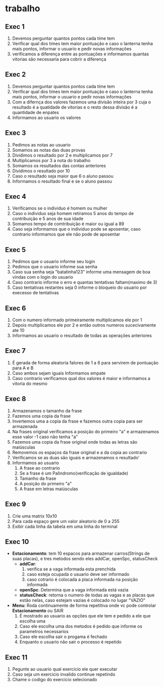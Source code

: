 # trabalho

## Exec 1

1. Devemos perguntar quantos pontos cada time tem
2. Verificar qual dos times tem maior pontuação e caso o lanterna tenha mais pontos, informar o usuario e pedir novas informações
3. verificamos a diferença entre as pontuações e informamos quantas vitorias são necessaria para cobrir a diferença

## Exec 2

1. Devemos perguntar quantos pontos cada time tem
2. Verificar qual dos times tem maior pontuação e caso o lanterna tenha mais pontos, informar o usuario e pedir novas informações
3. Com a difernça dos valores fazemos uma divisão inteira por 3 cuja o resultado é a quatidade de vitorias
e o resto dessa divisão é a quantidade de enpates
4. Informamos ao usuario os valores

## Exec 3

1. Pedimos as notas ao usuario
2. Somamos as notas das duas provas
3. Dividimos o resultado por 2 e multiplicamos por 7
4. Multiplicamos por 3 a nota do trabalho
5. Somamos os resultados das contas anteriores
6. Dividimos o resultado por 10
7. Caso o resultado seja maior que 6 o aluno passou
8. Informamos o resultado final e se o aluno passou

## Exec 4

1. Verificamos se o individuo é homem ou mulher
2. Caso o individuo seja homem retiramos 5 anos do tempo de contribuição e 5 anos de sua idade
3. Somamos tempo de comtribuição é maior ou igual a 89
4. Caso seja informamos que o individuo pode se aposentar, caso contrario informamos que ele não pode de aposentar

## Exec 5

1. Pedimos que o usuario informe seu login
2. Pedimos que o usuario informe sua senha
3. Caso sua senha seja "batatinha123" informe uma mensagem de boa vindas com o login do usuario
4. Caso contrario informe o erro e quantas tentativas faltam(maximo de 3)
5. Caso tentativas restantes seja 0 informe o bloqueio do usuario por execesso de tentativas

## Exec 6

1. Com o numero informado primeiramente multiplicamos ele por 1
2. Depois multiplicamos ele por 2 e então outros numeros sucecivamente ate 10
3. Informamos ao usuario o resultado de todas as operações anteriores

## Exec 7

1. É gerada de forma aleatoria falores de 1 a 6 para servirem de pontuação para A e B
2. Caso ambos sejam iguais Informamos empate
3. Caso contrario verificamos qual dos valores é maior e informamos a vitoria do mesmo

## Exec 8

1. Armazenamos o tamanho da frase
2. Fazemos uma copia da frase
3. Invertemos uma a copia da frase e fazemos outra copia para ser armazenada
4. Na frases original verificamos a posição do primeiro "a" e armazenamos esse valor -1 caso não tenha "a"
5. Fazemos uma copia da frase original onde todas as letras são maiúsculas
6. Removemos os espaços da frase original e a da copia ao contrario
7. Verificamos se as duas são iguais e armazenamos o resultado'
8. Informamos ao usuario 
    1. A frase ao contrario
    2. Se a frase é um  Palindromo(verificação de igualdade)
    3. Tamanho da frase
    4. A posição do primeiro "a"
    5. A frase em letras maiúsculas

## Exec 9

1. Crie uma matrix 10x10
2. Para cada espaço gere um valor aleatorio de 0 a 255
3. Exibir cada linha da tabela em uma linha do terminal

## Exec 10

- **Estacionamento**: tem 10 espacos para armazenar carros(Strings de suas placas), e tres metodos sendo eles addCar, openSpc, statusCheck
    - **addCar**: 
        1. verifica se a vaga informada esta prenchida
        2. caso esteja ocupada o usuario deve ser informado
        3. caso cotrario é colocada a placa informada na posição informada
    - **openSpc**: Determina que a vaga informada está vazia
    - **statusCheck**: retorna o numero de todas as vagas e as placas que estão nelas, caso estejam vazias é colocado no lugar "VAZIO"
- **Menu**: Roda continuamente de forma repetitiva onde vc pode controlar **Estacionamento** ou SAIR
    1. É mostrado ao usuario as opções que ele tem e pedido a ele que escolha uma
    2. Caso ele escolha uma dos metodos é pedido que informe os parametros necessarios
    3. Caso ele escolha sair o progama é fechado
    4. Enquanto o usuario não sair o processo é repetido

## Exec 11

1. Pegunte ao usuario qual exercicio ele quer executar
2. Caso seja um exercicio invalido continue repetindo
3. Chame o codigo do exercicio selecionado
